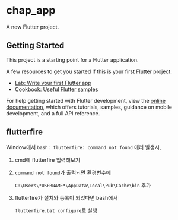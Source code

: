# chap_app

A new Flutter project.

## Getting Started

This project is a starting point for a Flutter application.

A few resources to get you started if this is your first Flutter project:

- [Lab: Write your first Flutter app](https://docs.flutter.dev/get-started/codelab)
- [Cookbook: Useful Flutter samples](https://docs.flutter.dev/cookbook)

For help getting started with Flutter development, view the
[online documentation](https://docs.flutter.dev/), which offers tutorials,
samples, guidance on mobile development, and a full API reference.

## flutterfire

Window에서
`bash: flutterfire: command not found` 에러 발생시,

1. cmd에 flutterfire 입력해보기
2. `command not found`가 출력되면 환경변수에

   `C:\Users\*USERNAME*\AppData\Local\Pub\Cache\bin` 추가

3. flutterfire가 설치와 등록이 되있다면
   bash에서

   `flutterfire.bat configure`로 실행
